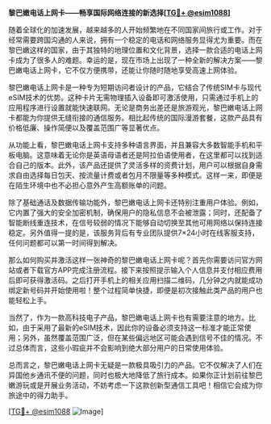 **黎巴嫩电话上网卡——畅享国际网络连接的新选择[[TG💪+ @esim1088](https://t.me/s/esim1088)]**

随着全球化的加速发展，越来越多的人开始频繁地在不同国家间旅行或工作。对于经常需要跨国沟通的人来说，拥有一个稳定的电话和网络服务显得尤为重要。而在黎巴嫩这样的国家，由于其独特的地理位置和文化背景，选择一款合适的电话上网卡成为了很多人的难题。幸运的是，现在市场上出现了一种全新的解决方案——黎巴嫩电话上网卡，它不仅方便携带，还能让你随时随地享受高速上网体验。

黎巴嫩电话上网卡是一种专为短期访问者设计的产品，它结合了传统SIM卡与现代eSIM技术的优势。这种卡片无需物理插入设备即可激活使用，只需通过手机上的应用程序进行设置就能快速联网。无论是商务出差还是旅游观光，黎巴嫩电话上网卡都能为你提供无缝衔接的通信服务。相比起传统的国际漫游套餐，这款产品具有价格低廉、操作简便以及覆盖范围广等显著优点。

从功能上看，黎巴嫩电话上网卡支持多种语言界面，并且兼容大多数智能手机和平板电脑。这意味着无论你是英语母语者还是阿拉伯语使用者，在这里都可以找到适合自己的版本。此外，该产品还提供了灵活多样的资费计划，用户可以根据自身需求自由选择每日包天、按流量计费或者包月不限量等多种模式。这样一来，即便是在陌生环境中也不必担心意外产生高额账单的问题。

除了基础通话及数据传输功能外，黎巴嫩电话上网卡还特别注重用户体验。例如，它内置了强大的安全加密机制，确保用户的隐私信息不会被泄露；同时，还配备了智能断线重连技术，在信号较弱的情况下能够自动切换至其他可用网络以保持连接稳定。另外值得一提的是，该服务背后有专业团队提供7×24小时在线客服支持，任何问题都可以第一时间得到解决。

那么如何购买并激活这样一张神奇的黎巴嫩电话上网卡呢？首先你需要访问官方网站或者下载官方APP完成注册流程。接下来按照提示输入个人信息并支付相应费用后即可获得激活码。之后打开手机上的相关应用扫描二维码，几分钟之内就能成功绑定新号码并开始使用啦！整个过程简单快捷，即便是初次接触此类产品的用户也能轻松上手。

当然了，作为一款高科技电子产品，黎巴嫩电话上网卡也有需要注意的地方。比如，由于采用了最新的eSIM技术，因此你的设备必须支持这一标准才能正常使用；另外，虽然覆盖范围广泛，但在某些偏远地区可能会遇到信号不佳的情况。不过总体而言，这些小瑕疵并不会影响到绝大部分用户的日常使用体验。

总而言之，黎巴嫩电话上网卡无疑是一款极具吸引力的产品。它不仅解决了人们在异国他乡通讯不便的问题，同时也极大地降低了旅行成本。如果你正计划前往黎巴嫩游玩或是开展业务活动，不妨考虑一下这款创新型通信工具吧！相信它会成为你旅途中的得力助手。

[[TG💪+ @esim1088](https://t.me/s/esim1088) ![Image](https://i.postimg.cc/4NQfJmqS/Snipaste-2025-05-13-00-14-12.png)]